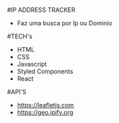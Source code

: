 #IP ADDRESS TRACKER

- Faz uma busca por Ip ou Dominio

#TECH's

- HTML
- CSS
- Javascript
- Styled Components
- React

#API'S

- https://leafletjs.com
- https://geo.ipify.org
